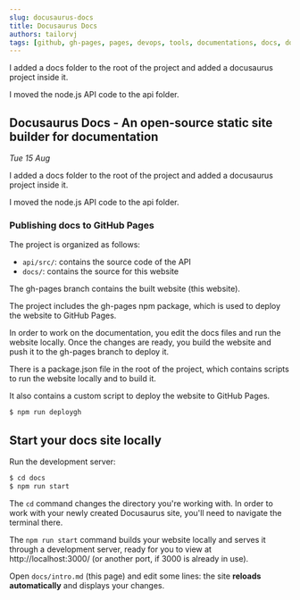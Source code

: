 ```yaml
---
slug: docusaurus-docs
title: Docusaurus Docs
authors: tailorvj
tags: [github, gh-pages, pages, devops, tools, documentations, docs, docusaurus]
---
```


I added a docs folder to the root of the project and added a docusaurus project inside it.

I moved the node.js API code to the api folder.

<!--truncate-->

## Docusaurus Docs - An open-source static site builder for documentation

*Tue 15 Aug*

I added a docs folder to the root of the project and added a docusaurus project inside it.

I moved the node.js API code to the api folder.

### Publishing docs to GitHub Pages

The project is organized as follows:

* `api/src/`: contains the source code of the API
* `docs/`: contains the source for this website

The gh-pages branch contains the built website (this website).

The project includes the gh-pages npm package, which is used to deploy the website to GitHub Pages.

In order to work on the documentation, you edit the docs files and run the website locally.
Once the changes are ready, you build the website and push it to the gh-pages branch to deploy it.

There is a package.json file in the root of the project, which contains scripts to run the website locally and to build it.

It also contains a custom script to deploy the website to GitHub Pages.

```bash
$ npm run deploygh
```

## Start your docs site locally

Run the development server:

```bash
$ cd docs
$ npm run start
```

The `cd` command changes the directory you're working with. In order to work with your newly created Docusaurus site, you'll need to navigate the terminal there.

The `npm run start` command builds your website locally and serves it through a development server, ready for you to view at http://localhost:3000/ (or another port, if 3000 is already in use).

Open `docs/intro.md` (this page) and edit some lines: the site **reloads automatically** and displays your changes.